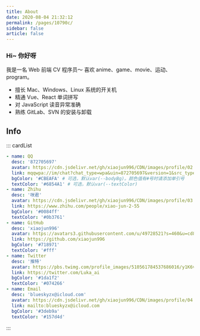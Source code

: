 ```yaml
---
title: About
date: 2020-08-04 21:32:12
permalink: /pages/10790c/
sidebar: false
article: false
---
```


### Hi~ 你好呀

我是一名 Web 前端 CV 程序员～ 喜欢 anime、game、movie、运动、program。

- 擅长 Mac、Windows、Linux 系统的开关机
- 精通 Vue、React 单词拼写
- 对 JavaScript 读音异常准确
- 熟练 GitLab、SVN 的安装与卸载

## Info

<!--
- **WeChat or QQ**: <a :href="qqUrl">872705697</a>
- **Email**: <a href="mailto:blueskyzx@icloud.com">blueskyzx@icloud.com</a>
- **GitHub**: <https://github.com/xiaojun996>
- **Twitter**: <https://twitter.com/Luka_ai>
 -->

::: cardList

```yaml
- name: QQ
  desc: '872705697'
  avatar: https://cdn.jsdelivr.net/gh/xiaojun996/CDN/images/profile/02.比企谷八幡.png
  link: mqqwpa://im/chat?chat_type=wpa&uin=872705697&version=1&src_type=web&web_src=oicqzone.com # 可选
  bgColor: '#CBEAFA' # 可选，默认var(--bodyBg)。颜色值有#号时请添加单引号
  textColor: '#6854A1' # 可选，默认var(--textColor)
- name: Zhihu
  desc: '咲君'
  avatar: https://cdn.jsdelivr.net/gh/xiaojun996/CDN/images/profile/03.zhihu.png
  link: https://www.zhihu.com/people/xiao-jun-2-55
  bgColor: '#0084ff'
  textColor: '#0b3761'
- name: GitHub
  desc: 'xiaojun996'
  avatar: https://avatars3.githubusercontent.com/u/49728521?s=460&u=cd854f7dd35a48a95a48d78ccdf11323bd2533a1&v=4
  link: https://github.com/xiaojun996
  bgColor: '#718971'
  textColor: '#fff'
- name: Twitter
  desc: '推特'
  avatar: https://pbs.twimg.com/profile_images/510561784537686016/y1K6vEYd_400x400.jpeg
  link: https://twitter.com/Luka_ai
  bgColor: '#1da1f2'
  textColor: '#074266'
- name: Email
  desc: 'blueskyzx@icloud.com'
  avatar: https://cdn.jsdelivr.net/gh/xiaojun996/CDN/images/profile/04.icloud.png
  link: mailto:blueskyzx@icloud.com
  bgColor: '#3deb9a'
  textColor: '#157d4d'
```

:::

<script>
  export default {
    data(){
      return {
        qqUrl: 'tencent://message/?uin=872705697&Site=&Menu=yes' 
      }
    },
    mounted(){
      const flag =  navigator.userAgent.match(/(phone|pad|pod|iPhone|iPod|ios|iPad|Android|Mobile|BlackBerry|IEMobile|MQQBrowser|JUC|Fennec|wOSBrowser|BrowserNG|WebOS|Symbian|Windows Phone)/i);
      if(flag){
        this.qqUrl = 'mqqwpa://im/chat?chat_type=wpa&uin=872705697&version=1&src_type=web&web_src=oicqzone.com'
      }
    }
  }
</script>
